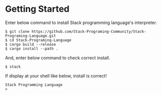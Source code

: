 # Getting Started

Enter below command to install Stack programming language's interpreter.

```
$ git clone https://github.com/Stack-Programing-Community/Stack-Programing-Language.git
$ cd Stack-Programing-Language
$ cargo build --release
$ cargo install --path .
```

And, enter below command to check correct install.

```
$ stack
```

If display at your shell like below, install is correct!

```
Stack Programming Language
> 
```